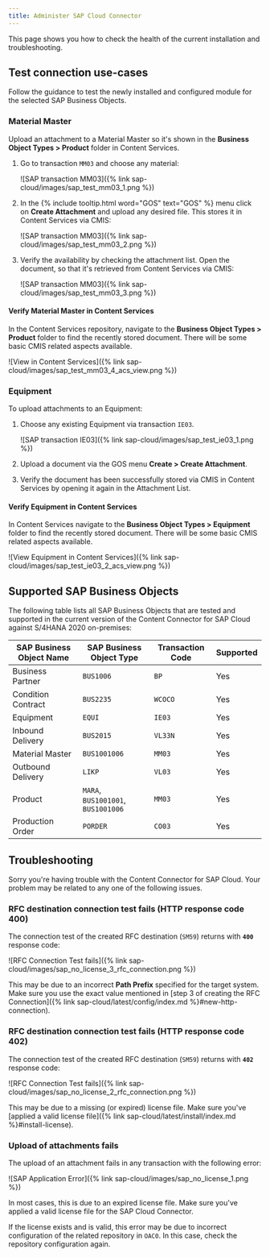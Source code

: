 ```yaml
---
title: Administer SAP Cloud Connector
---
```


This page shows you how to check the health of the current installation and troubleshooting.

## Test connection use-cases

Follow the guidance to test the newly installed and configured module for the selected SAP Business Objects.

### Material Master

Upload an attachment to a Material Master so it's shown in the **Business Object Types > Product** folder in Content Services.

1. Go to transaction `MM03` and choose any material:

   ![SAP transaction MM03]({% link sap-cloud/images/sap_test_mm03_1.png %})

2. In the {% include tooltip.html word="GOS" text="GOS" %} menu click on **Create Attachment** and upload any desired file. This stores it in Content Services via CMIS:

   ![SAP transaction MM03]({% link sap-cloud/images/sap_test_mm03_2.png %})

3. Verify the availability by checking the attachment list. Open the document, so that it's retrieved from Content Services via CMIS:

   ![SAP transaction MM03]({% link sap-cloud/images/sap_test_mm03_3.png %})

#### Verify Material Master in Content Services

In the Content Services repository, navigate to the **Business Object Types > Product** folder to find the recently stored document. There will be some basic CMIS related aspects available.

![View in Content Services]({% link sap-cloud/images/sap_test_mm03_4_acs_view.png %})

### Equipment

To upload attachments to an Equipment:

1. Choose any existing Equipment via transaction `IE03`.

   ![SAP transaction IE03]({% link sap-cloud/images/sap_test_ie03_1.png %})

2. Upload a document via the GOS menu **Create > Create Attachment**.
3. Verify the document has been successfully stored via CMIS in Content Services by opening it again in the Attachment List.

#### Verify Equipment in Content Services

In Content Services navigate to the **Business Object Types > Equipment** folder to find the recently stored document. There will be some basic CMIS related aspects available.

![View Equipment in Content Services]({% link sap-cloud/images/sap_test_ie03_2_acs_view.png %})

## Supported SAP Business Objects

The following table lists all SAP Business Objects that are tested and supported in the current version of the Content Connector for SAP Cloud against S/4HANA 2020 on-premises:

| SAP Business Object Name | SAP Business Object Type | Transaction Code | Supported |
| ---------------- | --------- | ---- | --- |
| Business Partner | `BUS1006` | `BP` | Yes |
| Condition Contract | `BUS2235` | `WCOCO` | Yes |
| Equipment | `EQUI` | `IE03` | Yes |
| Inbound Delivery | `BUS2015` | `VL33N` | Yes |
| Material Master | `BUS1001006` | `MM03` | Yes |
| Outbound Delivery | `LIKP` | `VL03` | Yes |
| Product | `MARA`, `BUS1001001`, `BUS1001006` | `MM03` | Yes |
| Production Order  | `PORDER` | `CO03` | Yes |

## Troubleshooting

Sorry you're having trouble with the Content Connector for SAP Cloud. Your problem may be related to any one of the following issues.

### RFC destination connection test fails (HTTP response code 400)

The connection test of the created RFC destination (`SM59`) returns with **`400`** response code:

![RFC Connection Test fails]({% link sap-cloud/images/sap_no_license_3_rfc_connection.png %})

This may be due to an incorrect **Path Prefix** specified for the target system. Make sure you use the exact value mentioned in [step 3 of creating the RFC Connection]({% link sap-cloud/latest/config/index.md %}#new-http-connection).

### RFC destination connection test fails (HTTP response code 402)

The connection test of the created RFC destination (`SM59`) returns with **`402`** response code:

![RFC Connection Test fails]({% link sap-cloud/images/sap_no_license_2_rfc_connection.png %})

This may be due to a missing (or expired) license file. Make sure you've [applied a valid license file]({% link sap-cloud/latest/install/index.md %}#install-license).

### Upload of attachments fails

The upload of an attachment fails in any transaction with the following error:

![SAP Application Error]({% link sap-cloud/images/sap_no_license_1.png %})

In most cases, this is due to an expired license file. Make sure you've applied a valid license file for the SAP Cloud Connector.

If the license exists and is valid, this error may be due to incorrect configuration of the related repository in `OAC0`. In this case, check the repository configuration again.

